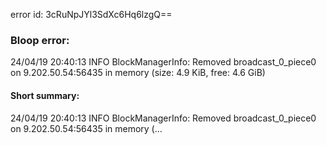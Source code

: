 error id: 3cRuNpJYl3SdXc6Hq6lzgQ==
### Bloop error:

24/04/19 20:40:13 INFO BlockManagerInfo: Removed broadcast_0_piece0 on 9.202.50.54:56435 in memory (size: 4.9 KiB, free: 4.6 GiB)
#### Short summary: 

24/04/19 20:40:13 INFO BlockManagerInfo: Removed broadcast_0_piece0 on 9.202.50.54:56435 in memory (...